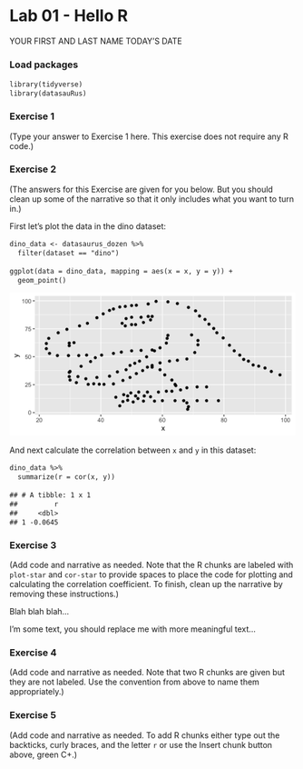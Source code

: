 Lab 01 - Hello R
================
YOUR FIRST AND LAST NAME
TODAY’S DATE

### Load packages

    library(tidyverse) 
    library(datasauRus)

### Exercise 1

(Type your answer to Exercise 1 here. This exercise does not require any
R code.)

### Exercise 2

(The answers for this Exercise are given for you below. But you should
clean up some of the narrative so that it only includes what you want to
turn in.)

First let’s plot the data in the dino dataset:

    dino_data <- datasaurus_dozen %>%
      filter(dataset == "dino")

    ggplot(data = dino_data, mapping = aes(x = x, y = y)) +
      geom_point()

![](lab-01-hello-r_files/figure-gfm/plot-dino-1.png)<!-- -->

And next calculate the correlation between `x` and `y` in this dataset:

    dino_data %>%
      summarize(r = cor(x, y))

    ## # A tibble: 1 x 1
    ##         r
    ##     <dbl>
    ## 1 -0.0645

### Exercise 3

(Add code and narrative as needed. Note that the R chunks are labeled
with `plot-star` and `cor-star` to provide spaces to place the code for
plotting and calculating the correlation coefficient. To finish, clean
up the narrative by removing these instructions.)

Blah blah blah…

I’m some text, you should replace me with more meaningful text…

### Exercise 4

(Add code and narrative as needed. Note that two R chunks are given but
they are not labeled. Use the convention from above to name them
appropriately.)

### Exercise 5

(Add code and narrative as needed. To add R chunks either type out the
backticks, curly braces, and the letter `r` or use the Insert chunk
button above, green C+.)
